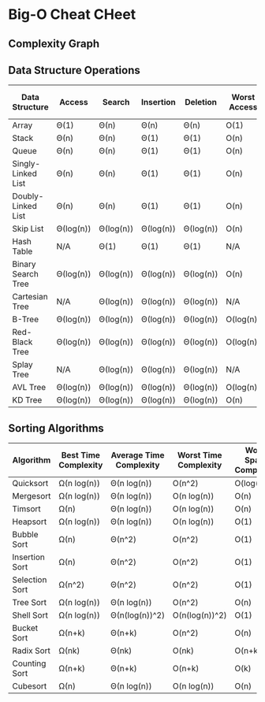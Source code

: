 # Big-O Cheat CHeet

## Complexity Graph

## Data Structure Operations

| Data Structure       | Access      | Search      | Insertion   | Deletion    | Worst Access | Worst Search | Worst Insertion | Worst Deletion | Worst Space Complexity |
|----------------------|-------------|-------------|-------------|-------------|--------------|--------------|-----------------|----------------|------------------------|
| Array                | Θ(1)        | Θ(n)        | Θ(n)        | Θ(n)        | O(1)         | O(n)         | O(n)            | O(n)           | O(n)                   |
| Stack                | Θ(n)        | Θ(n)        | Θ(1)        | Θ(1)        | O(n)         | O(n)         | O(1)            | O(1)           | O(n)                   |
| Queue                | Θ(n)        | Θ(n)        | Θ(1)        | Θ(1)        | O(n)         | O(n)         | O(1)            | O(1)           | O(n)                   |
| Singly-Linked List   | Θ(n)        | Θ(n)        | Θ(1)        | Θ(1)        | O(n)         | O(n)         | O(1)            | O(1)           | O(n)                   |
| Doubly-Linked List   | Θ(n)        | Θ(n)        | Θ(1)        | Θ(1)        | O(n)         | O(n)         | O(1)            | O(1)           | O(n)                   |
| Skip List            | Θ(log(n))   | Θ(log(n))   | Θ(log(n))   | Θ(log(n))   | O(n)         | O(n)         | O(n)            | O(n)           | O(n log(n))            |
| Hash Table           | N/A         | Θ(1)        | Θ(1)        | Θ(1)        | N/A          | O(n)         | O(n)            | O(n)           | O(n)                   |
| Binary Search Tree   | Θ(log(n))   | Θ(log(n))   | Θ(log(n))   | Θ(log(n))   | O(n)         | O(n)         | O(n)            | O(n)           | O(n)                   |
| Cartesian Tree       | N/A         | Θ(log(n))   | Θ(log(n))   | Θ(log(n))   | N/A          | O(n)         | O(n)            | O(n)           | O(n)                   |
| B-Tree               | Θ(log(n))   | Θ(log(n))   | Θ(log(n))   | Θ(log(n))   | O(log(n))    | O(log(n))    | O(log(n))       | O(log(n))      | O(n)                   |
| Red-Black Tree       | Θ(log(n))   | Θ(log(n))   | Θ(log(n))   | Θ(log(n))   | O(log(n))    | O(log(n))    | O(log(n))       | O(log(n))      | O(n)                   |
| Splay Tree           | N/A         | Θ(log(n))   | Θ(log(n))   | Θ(log(n))   | N/A          | O(log(n))    | O(log(n))       | O(log(n))      | O(n)                   |
| AVL Tree             | Θ(log(n))   | Θ(log(n))   | Θ(log(n))   | Θ(log(n))   | O(log(n))    | O(log(n))    | O(log(n))       | O(log(n))      | O(n)                   |
| KD Tree              | Θ(log(n))   | Θ(log(n))   | Θ(log(n))   | Θ(log(n))   | O(n)         | O(n)         | O(n)            | O(n)           | O(n)                   |

## Sorting Algorithms

| Algorithm        | Best Time Complexity | Average Time Complexity | Worst Time Complexity | Worst Space Complexity |
|------------------|----------------------|-------------------------|-----------------------|------------------------|
| Quicksort        | Ω(n log(n))          | Θ(n log(n))             | O(n^2)                | O(log(n))              |
| Mergesort        | Ω(n log(n))          | Θ(n log(n))             | O(n log(n))           | O(n)                   |
| Timsort          | Ω(n)                 | Θ(n log(n))             | O(n log(n))           | O(n)                   |
| Heapsort         | Ω(n log(n))          | Θ(n log(n))             | O(n log(n))           | O(1)                   |
| Bubble Sort      | Ω(n)                 | Θ(n^2)                  | O(n^2)                | O(1)                   |
| Insertion Sort   | Ω(n)                 | Θ(n^2)                  | O(n^2)                | O(1)                   |
| Selection Sort   | Ω(n^2)               | Θ(n^2)                  | O(n^2)                | O(1)                   |
| Tree Sort        | Ω(n log(n))          | Θ(n log(n))             | O(n^2)                | O(n)                   |
| Shell Sort       | Ω(n log(n))          | Θ(n(log(n))^2)          | O(n(log(n))^2)        | O(1)                   |
| Bucket Sort      | Ω(n+k)               | Θ(n+k)                  | O(n^2)                | O(n)                   |
| Radix Sort       | Ω(nk)                | Θ(nk)                   | O(nk)                 | O(n+k)                 |
| Counting Sort    | Ω(n+k)               | Θ(n+k)                  | O(n+k)                | O(k)                   |
| Cubesort         | Ω(n)                 | Θ(n log(n))             | O(n log(n))           | O(n)                   |
